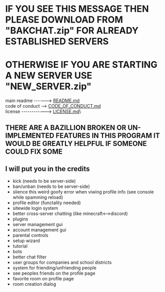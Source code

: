 # IF YOU SEE THIS MESSAGE THEN PLEASE DOWNLOAD FROM "BAKCHAT.zip" FOR ALREADY ESTABLISHED SERVERS
# OTHERWISE IF YOU ARE STARTING A NEW SERVER USE "NEW_SERVER.zip"
 
main readme ------> [README.md](./README/README.md)\
code of conduct --> [CODE_OF_CONDUCT.md](./README/CODE_OF_CONDUCT.md)\
license ------------> [LICENSE.md](./README/LICENSE.md)\
## THERE ARE A BAZILLION BROKEN OR UN-IMPLEMENTED FEATURES IN THIS PROGRAM IT WOULD BE GREATLY HELPFUL IF SOMEONE COULD FIX SOME
## I will put you in the credits

<!-- * online/offline status -->
* kick (needs to be server-side)
* ban/unban (needs to be server-side)
* slience this weird goofy error when viwing profile info (see console while spamming reload)
* profile editor (functality needed)
* sitewide login system
* better cross-server chatting (like minecraft<-->discord)
* plugins
* server management gui
* account management gui
* parental controls
* setup wizard
* tutorial
* bots
* better chat filter
* user groups for companies and school districts
* system for friending/unfriending people
* see peoples friends on the profile page
* favorite room on profile page
* room creation dialog
